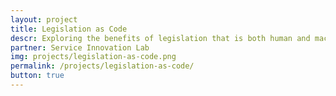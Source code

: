 ```yaml
---
layout: project
title: Legislation as Code
descr: Exploring the benefits of legislation that is both human and machine readable and what it might take to transition.
partner: Service Innovation Lab
img: projects/legislation-as-code.png
permalink: /projects/legislation-as-code/
button: true
---
```

